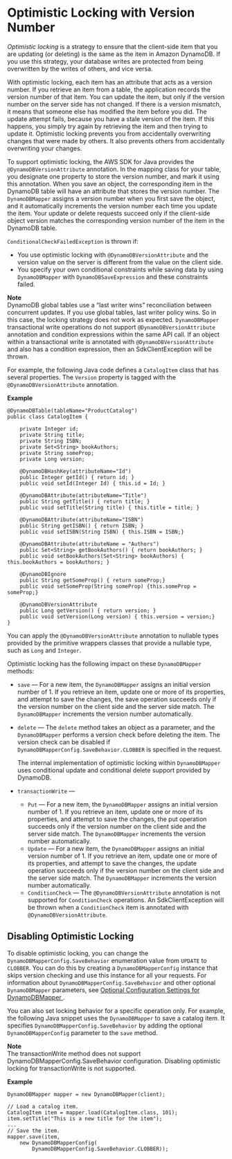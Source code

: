 # Optimistic Locking with Version Number<a name="DynamoDBMapper.OptimisticLocking"></a>

*Optimistic locking* is a strategy to ensure that the client\-side item that you are updating \(or deleting\) is the same as the item in Amazon DynamoDB\. If you use this strategy, your database writes are protected from being overwritten by the writes of others, and vice versa\.

With optimistic locking, each item has an attribute that acts as a version number\. If you retrieve an item from a table, the application records the version number of that item\. You can update the item, but only if the version number on the server side has not changed\. If there is a version mismatch, it means that someone else has modified the item before you did\. The update attempt fails, because you have a stale version of the item\. If this happens, you simply try again by retrieving the item and then trying to update it\. Optimistic locking prevents you from accidentally overwriting changes that were made by others\. It also prevents others from accidentally overwriting your changes\.

To support optimistic locking, the AWS SDK for Java provides the `@DynamoDBVersionAttribute` annotation\. In the mapping class for your table, you designate one property to store the version number, and mark it using this annotation\. When you save an object, the corresponding item in the DynamoDB table will have an attribute that stores the version number\. The `DynamoDBMapper` assigns a version number when you first save the object, and it automatically increments the version number each time you update the item\. Your update or delete requests succeed only if the client\-side object version matches the corresponding version number of the item in the DynamoDB table\.

 `ConditionalCheckFailedException` is thrown if: 
+  You use optimistic locking with `@DynamoDBVersionAttribute` and the version value on the server is different from the value on the client side\. 
+  You specify your own conditional constraints while saving data by using `DynamoDBMapper` with `DynamoDBSaveExpression` and these constraints failed\. 

**Note**  
DynamoDB global tables use a “last writer wins” reconciliation between concurrent updates\. If you use global tables, last writer policy wins\. So in this case, the locking strategy does not work as expected\.
`DynamoDBMapper` transactional write operations do not support `@DynamoDBVersionAttribute` annotation and condition expressions within the same API call\. If an object within a transactional write is annotated with `@DynamoDBVersionAttribute` and also has a condition expression, then an SdkClientException will be thrown\.

For example, the following Java code defines a `CatalogItem` class that has several properties\. The `Version` property is tagged with the `@DynamoDBVersionAttribute` annotation\.

**Example**  

```
@DynamoDBTable(tableName="ProductCatalog")
public class CatalogItem {

    private Integer id;
    private String title;
    private String ISBN;
    private Set<String> bookAuthors;
    private String someProp;
    private Long version;

    @DynamoDBHashKey(attributeName="Id")
    public Integer getId() { return id; }
    public void setId(Integer Id) { this.id = Id; }

    @DynamoDBAttribute(attributeName="Title")
    public String getTitle() { return title; }
    public void setTitle(String title) { this.title = title; }

    @DynamoDBAttribute(attributeName="ISBN")
    public String getISBN() { return ISBN; }
    public void setISBN(String ISBN) { this.ISBN = ISBN;}

    @DynamoDBAttribute(attributeName = "Authors")
    public Set<String> getBookAuthors() { return bookAuthors; }
    public void setBookAuthors(Set<String> bookAuthors) { this.bookAuthors = bookAuthors; }

    @DynamoDBIgnore
    public String getSomeProp() { return someProp;}
    public void setSomeProp(String someProp) {this.someProp = someProp;}

    @DynamoDBVersionAttribute
    public Long getVersion() { return version; }
    public void setVersion(Long version) { this.version = version;}
}
```

You can apply the `@DynamoDBVersionAttribute` annotation to nullable types provided by the primitive wrappers classes that provide a nullable type, such as `Long` and `Integer`\. 

Optimistic locking has the following impact on these `DynamoDBMapper` methods:
+ `save` — For a new item, the `DynamoDBMapper` assigns an initial version number of 1\. If you retrieve an item, update one or more of its properties, and attempt to save the changes, the save operation succeeds only if the version number on the client side and the server side match\. The `DynamoDBMapper` increments the version number automatically\.
+ `delete` — The `delete` method takes an object as a parameter, and the `DynamoDBMapper` performs a version check before deleting the item\. The version check can be disabled if `DynamoDBMapperConfig.SaveBehavior.CLOBBER` is specified in the request\.

  The internal implementation of optimistic locking within `DynamoDBMapper` uses conditional update and conditional delete support provided by DynamoDB\. 
+ `transactionWrite` —
  + `Put` — For a new item, the `DynamoDBMapper` assigns an initial version number of 1\. If you retrieve an item, update one or more of its properties, and attempt to save the changes, the put operation succeeds only if the version number on the client side and the server side match\. The `DynamoDBMapper` increments the version number automatically\.
  + `Update` — For a new item, the `DynamoDBMapper` assigns an initial version number of 1\. If you retrieve an item, update one or more of its properties, and attempt to save the changes, the update operation succeeds only if the version number on the client side and the server side match\. The `DynamoDBMapper` increments the version number automatically\.
  + `ConditionCheck` — The `@DynamoDBVersionAttribute` annotation is not supported for `ConditionCheck` operations\. An SdkClientException will be thrown when a `ConditionCheck` item is annotated with `@DynamoDBVersionAttribute`\. 

## Disabling Optimistic Locking<a name="DynamoDBMapper.OptimisticLocking.Disabling"></a>

To disable optimistic locking, you can change the `DynamoDBMapperConfig.SaveBehavior` enumeration value from `UPDATE` to `CLOBBER`\. You can do this by creating a `DynamoDBMapperConfig` instance that skips version checking and use this instance for all your requests\. For information about `DynamoDBMapperConfig.SaveBehavior` and other optional `DynamoDBMapper` parameters, see [Optional Configuration Settings for DynamoDBMapper ](DynamoDBMapper.OptionalConfig.md)\. 

You can also set locking behavior for a specific operation only\. For example, the following Java snippet uses the `DynamoDBMapper` to save a catalog item\. It specifies `DynamoDBMapperConfig.SaveBehavior` by adding the optional `DynamoDBMapperConfig` parameter to the `save` method\. 

**Note**  
The transactionWrite method does not support DynamoDBMapperConfig\.SaveBehavior configuration\. Disabling optimistic locking for transactionWrite is not supported\.

**Example**  

```
DynamoDBMapper mapper = new DynamoDBMapper(client);

// Load a catalog item.
CatalogItem item = mapper.load(CatalogItem.class, 101);
item.setTitle("This is a new title for the item");
...
// Save the item.
mapper.save(item,
    new DynamoDBMapperConfig(
        DynamoDBMapperConfig.SaveBehavior.CLOBBER));
```
